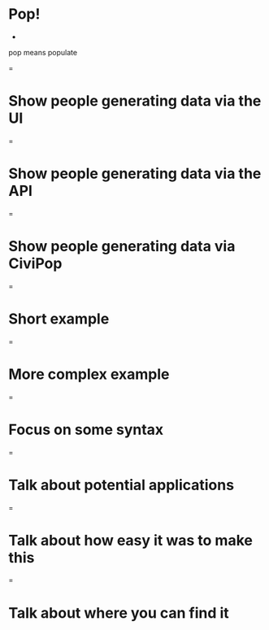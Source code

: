 # Pop!

-

pop means populate

=

# Show people generating data via the UI

=

# Show people generating data via the API

=

# Show people generating data via CiviPop

=

# Short example

=

# More complex example

=

# Focus on some syntax

=

# Talk about potential applications

=

# Talk about how easy it was to make this

=

# Talk about where you can find it
